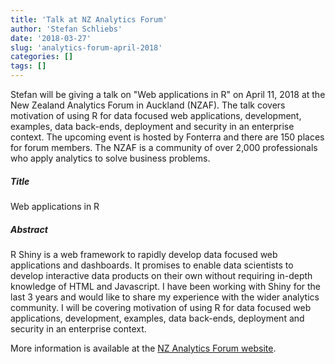 ```yaml
---
title: 'Talk at NZ Analytics Forum'
author: 'Stefan Schliebs'
date: '2018-03-27'
slug: 'analytics-forum-april-2018'
categories: []
tags: []
---
```


Stefan will be giving a talk on "Web applications in R" on April 11, 2018 at the New Zealand Analytics Forum in Auckland (NZAF).
The talk covers motivation of using R for data focused web applications, development, examples, data back-ends, deployment and security in an enterprise context.
The upcoming event is hosted by Fonterra and there are 150 places for forum members.
The NZAF is a community of over 2,000 professionals who apply analytics to solve business problems.


##### Title

Web applications in R

##### Abstract

R Shiny is a web framework to rapidly develop data focused web applications and dashboards. It promises to enable data scientists to develop interactive data products on their own without requiring in-depth knowledge of HTML and Javascript. I have been working with Shiny for the last 3 years and would like to share my experience with the wider analytics community. I will be covering motivation of using R for data focused web applications, development, examples, data back-ends, deployment and security in an enterprise context.

More information is available at the [NZ Analytics Forum website](https://analytics.org.nz/).
